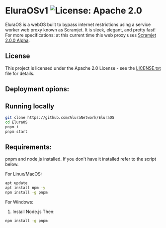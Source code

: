 # EluraOSv1 ![License: Apache 2.0](https://img.shields.io/badge/License-Apache%202.0-blue.svg)
EluraOS is a webOS built to bypass internet restrictions using a service worker web proxy known as Scramjet. It is sleek, elegant, and pretty fast!
For more specifications: at this current time this web proxy uses [Scramjet 2.0.0 Alpha](https://github.com/MercuryWorkshop/scramjet/releases/download/latest/mercuryworkshop-scramjet-2.0.0-alpha.tgz).

## License
This project is licensed under the Apache 2.0 License - see the [LICENSE.txt](https://github.com/AluraNetwork/EluraOS/blob/main/LICENSE) file for details.


## Deployment opions:
## Running locally

```sh
git clone https://github.com/AluraNetwork/EluraOS
cd EluraOS
pnpm i
pnpm start
```
## Requirements:
pnpm and node.js installed. If you don't have it installed refer to the script below.


For Linux/MacOS:
```sh
apt update
apt install npm -y
npm install -g pnpm
```

For Windows:

1. Install Node.js
Then:
```sh
npm install -g pnpm
```
